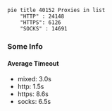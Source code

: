 
```mermaid
pie title 40152 Proxies in list
    "HTTP" : 24148
    "HTTPS": 6126
    "SOCKS" : 14691
```

### Some Info
#### Average Timeout

- mixed: 3.0s
- http: 1.5s
- https: 8.6s
- socks: 6.5s